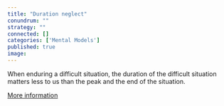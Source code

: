 ```yaml
---
title: "Duration neglect"
conundrum: ""
strategy: ""
connected: []
categories: ['Mental Models']
published: true
image: 
---
```


When enduring a difficult situation, the duration of the difficult situation matters less to us than the peak and the end of the situation.

[More information](https://en.wikipedia.org/wiki/Duration_neglect)


